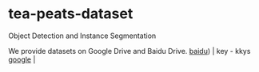 # tea-peats-dataset
Object Detection and Instance Segmentation

We provide datasets on Google Drive  and Baidu Drive. 
[baidu](https://pan.baidu.com/s/1JSjzdV9w29GJ5KjwUPj2eA?pwd=kkys)) | key - kkys
[google]()  |


